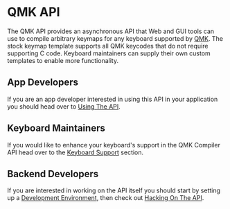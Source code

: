 # QMK API

The QMK API provides an asynchronous API that Web and GUI tools can use to compile arbitrary keymaps for any keyboard supported by [QMK](https://qmk.fm/). The stock keymap template supports all QMK keycodes that do not require supporting C code. Keyboard maintainers can supply their own custom templates to enable more functionality.

## App Developers

If you are an app developer interested in using this API in your application you should head over to [Using The API](api_docs).

## Keyboard Maintainers

If you would like to enhance your keyboard's support in the QMK Compiler API head over to the [Keyboard Support](reference_configurator_support) section.

## Backend Developers

If you are interested in working on the API itself you should start by setting up a [Development Environment](api_development_environment), then check out [Hacking On The API](api_development_overview).
